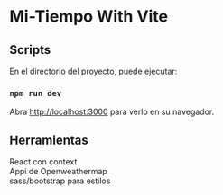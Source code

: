 # Mi-Tiempo With Vite

## Scripts

En el directorio del proyecto, puede ejecutar:

### `npm run dev`
Abra [http://localhost:3000](http://localhost:3000) para verlo en su navegador.

## Herramientas
React con context\
Appi de Openweathermap\
sass/bootstrap para estilos